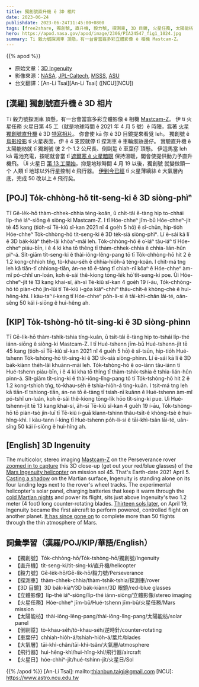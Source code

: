 ```yaml
---
title: 獨創號直升機 ê 3D 相片
date: 2023-06-24
publishdate: 2023-06-24T11:45:00+0800
tags: [free2share, 獨創號, 直升機, 毅力號, 探測車, 3D 目鏡, 火星任務, 太陽能枋, 倒剾踅, 車葉仔, 大氣層, 飛行器, 火星日, 立體影像]
hero: https://apod.nasa.gov/apod/image/2306/PIA24547_fig1_1024.jpg
summary: Tī 毅力號探測車 頂懸，有一台會當翕多彩立體影像 ê 相機 Mastcam-Z。
---
```


{{% apod %}}

- 原始文章：[3D Ingenuity](https://apod.nasa.gov/apod/ap230624.html)
- 影像來源：[NASA](https://www.nasa.gov/), [JPL-Caltech](https://www.jpl.nasa.gov), [MSSS](http://www.msss.com/), [ASU](https://mastcamz.asu.edu/)
- 台文翻譯：[An-Li Tsai][An-Li Tsai] ([NCU][NCU])

## [漢羅] 獨創號直升機 ê 3D 相片
Tī 毅力號探測車 頂懸，有一台會當翕多彩立體影像 ê 相機 [Mastcam-Z][Mastcam-Z]。
伊 tī 火星任務 火星日第 45 工（就是地球時間 ê 2021 年 4 月 5 號）ê 時陣，翕著 [火星獨創號直升機][Mars Ingenuity helicopter] ê 3D [特寫相片][zoomed in to capture]。
你會使 kā 你 ê 3D 目鏡提來看覓 leh。
獨創號 ê [烏影投影][Casting a shadow] tī 火星表面，伊 ê 4 支跤就停 tī 探測車 ê 車輪痕跡邊仔。
實驗直升機 ê 太陽能枋就 tī 獨創號 彼 2 个 1.2 公尺長、倒剾踅 ê 車葉仔 頂懸。
伊這馬當 leh kā 電池充電，按呢就會當 tī [遮爾寒 ê 火星暗暝][cold Martian nights] 保持溫暖，閣會使提供動力予直升機飛。
Ùi 火星日 [第 13 工開始][Thirteen sols later]，抑是地球時間 4 月 19 以後，獨創號 就變做頭一个 人類 tī 地球以外行星控制 ê 飛行器。
[伊到今已經][It has since gone on] tī 火星薄縭絲 ê 大氣層內底，完成 50 改以上 ê 飛行矣。

## [POJ] To̍k-chhòng-hō ti̍t-seng-ki ê 3D siòng-phìⁿ
Tī Gē-le̍k-hō thàm-chhek-chhia téng-koân, ū chi̍t-tâi ē-tàng hip to-chhái li̍p-thé iáⁿ-siōng ê siòng-ki Mastcam-Z.
I tī Hóe-chheⁿ jīm-bū Hóe-chheⁿ-ji̍t tē 45 kang (tio̍h-sī Tē-kiû sî-kan 2021 nî 4 goe̍h 5 hō) ê sî-chūn, hip-tio̍h Hóe-chheⁿ To̍k-chhòng-hō ti̍t-seng-ki ê 3D te̍k-siá siòng-phìⁿ.
Lí ē-sái kā lí ê 3D ba̍k-kiàⁿ the̍h-lâi khòaⁿ-māi leh.
To̍k-chhòng-hō ê o͘-iáⁿ tâu-iáⁿ tī Hóe-chheⁿ piáu-bīn, i ê 4 ki kha tō thêng tī thàm-chhek-chhia ê chhia-lián-hûn piⁿ-á.
Si̍t-giām ti̍t-seng-ki ê thài-iông-lêng-pang tō tī To̍k-chhòng-hō hit 2 ê 1.2 kong-chhioh tn̂g, tò-khau-se̍h ê chhia-hio̍h-á téng-koân.
I chit-má tng leh kā tiān-tî chhiong-tiān, án-ne tō ē-tàng tī chiah-nī kôaⁿ ê Hóe-chheⁿ àm-mî pó-chhî un-loán, koh ē-sái thê-kiong tōng-le̍k hō͘ ti̍t-seng-ki poe.
Ùi Hóe-chheⁿ-ji̍t tē 13 kang khai-sí, a̍h-sī Tē-kiû sî-kan 4 goe̍h 19 í-āu, To̍k-chhòng-hō tō piàn-chò jîn-lūi tī Tē-kiû í-gōa kiâⁿ-chhiⁿ thâu-chi̍t-ê khòng-chè ê hui-hêng-khì.
I kàu-taⁿ í-keng tī Hóe-chheⁿ po̍h-li-si ê tāi-khì-chân lāi-té, oân-sêng 50 kái í-siōng ê hui-hêng ah.

## [KIP] To̍k-tshòng-hō ti̍t-sing-ki ê 3D siòng-phìnn
Tī Gē-li̍k-hō thàm-tshik-tshia tíng-kuân, ū tsi̍t-tâi ē-tàng hip to-tshái li̍p-thé iánn-siōng ê siòng-ki Mastcam-Z.
I tī Hué-tshenn jīm-bū Hué-tshenn-ji̍t tē 45 kang (tio̍h-sī Tē-kiû sî-kan 2021 nî 4 gue̍h 5 hō) ê sî-tsūn, hip-tio̍h Hué-tshenn To̍k-tshòng-hō ti̍t-sing-ki ê 3D ti̍k-siá siòng-phìnn.
Lí ē-sái kā lí ê 3D ba̍k-kiànn the̍h-lâi khuànn-māi leh.
To̍k-tshòng-hō ê oo-iánn tâu-iánn tī Hué-tshenn piáu-bīn, i ê 4 ki kha tō thîng tī thàm-tshik-tshia ê tshia-lián-hûn pinn-á.
Si̍t-giām ti̍t-sing-ki ê thài-iông-lîng-pang tō tī To̍k-tshòng-hō hit 2 ê 1.2 kong-tshioh tn̂g, tò-khau-se̍h ê tshia-hio̍h-á tíng-kuân.
I tsit-má tng leh kā tiān-tî tshiong-tiān, án-ne tō ē-tàng tī tsiah-nī kuânn ê Hué-tshenn àm-mî pó-tshî un-luán, koh ē-sái thê-kiong tōng-li̍k hōo ti̍t-sing-ki pue.
Uì Hué-tshenn-ji̍t tē 13 kang khai-sí, a̍h-sī Tē-kiû sî-kan 4 gue̍h 19 í-āu, To̍k-tshòng-hō tō piàn-tsò jîn-luī tī Tē-kiû í-guā kîann-tshinn thâu-tsi̍t-ê khòng-tsè ê hui-hîng-khì.
I kàu-tann í-king tī Hué-tshenn po̍h-li-si ê tāi-khì-tsân lāi-té, uân-sîng 50 kái í-siōng ê hui-hîng ah.

## [English] 3D Ingenuity
The multicolor, stereo imaging [Mastcam-Z][Mastcam-Z] on the Perseverance rover [zoomed in to capture][zoomed in to capture] this 3D close-up (get out your red/blue glasses) of the [Mars Ingenuity helicopter][Mars Ingenuity helicopter] on mission sol 45.
That's Earth-date 2021 April 5.
[Casting a shadow][Casting a shadow] on the Martian surface, Ingenuity is standing alone on its four landing legs next to the rover's wheel tracks.
The experimental helicopter's solar panel, charging batteries that keep it warm through the [cold Martian nights][cold Martian nights] and power its flight, sits just above Ingenuity's two 1.2 meter (4 foot) long counter-rotating blades.
[Thirteen sols later][Thirteen sols later], on April 19, Ingenuity became the first aircraft to perform powered, controlled flight on another planet.
[It has since gone on][It has since gone on] to complete more than 50 flights through the thin atmosphere of Mars.

## 詞彙學習（漢羅/POJ/KIP/華語/English）
- 【獨創號】To̍k-chhòng-hō/To̍k-tshòng-hō/獨創號/Ingenuity
- 【直升機】ti̍t-seng-ki/ti̍t-sing-ki/直升機/helicopter
- 【毅力號】Gē-le̍k-hō/Gē-li̍k-hō/毅力號/Perseverance
- 【探測車】thàm-chhek-chhia/thàm-tshik-tshia/探測車/rover
- 【3D 目鏡】3D ba̍k-kiàⁿ/3D ba̍k-kiànn/3D 眼鏡/red-blue glasses
- 【立體影像】li̍p-thé iáⁿ-siōng/li̍p-thé iánn-siōng/立體影像/stereo imaging
- 【火星任務】Hóe-chheⁿ jīm-bū/Hué-tshenn jīm-bū/火星任務/Mars mission
- 【太陽能枋】thài-iông-lêng-pang/thài-iông-lîng-pang/太陽能枋/solar panel
- 【倒剾踅】tò-khau-se̍h/tò-khau-se̍h/逆時針/counter-rotating
- 【車葉仔】chhiah-hio̍h-á/tshiah-hio̍h-á/葉片/blades
- 【大氣層】tāi-khì-chân/tāi-khì-tsân/大氣層/atmosphere
- 【飛行器】hui-hêng-khì/hui-hîng-khì/飛行器/aircraft
- 【火星日】hóe-chhiⁿ-ji̍t/hué-tshinn-ji̍t/火星日/Sol

{{% /apod %}}
[An-Li Tsai]: mailto:thianbun.taigi@gmail.com
[NCU]: https://www.astro.ncu.edu.tw

[copyright]: https://apod.nasa.gov/apod/fap/lib/about_apod.html#srapply
[License]: https://creativecommons.org/licenses/by/2.0/

[Mastcam-Z]:https://mars.nasa.gov/mars2020/spacecraft/instruments/mastcam-z/for-scientists/
[zoomed in to capture]:https://photojournal.jpl.nasa.gov/catalog/PIA24547
[Mars Ingenuity helicopter]:https://mars.nasa.gov/technology/helicopter/
[Casting a shadow]:https://mars.nasa.gov/mars2020/multimedia/raw-images/?begin_sol=58&end_sol=58&af=HELI_NAV,HELI_RTE
[cold Martian nights]:https://mars.nasa.gov/news/8906/nasas-mars-helicopter-survives-first-cold-martian-night-on-its-own/
[Thirteen sols later]:https://mars.nasa.gov/mars2020/multimedia/videos/?v=535
[It has since gone on]:https://mars.nasa.gov/news/9421/landing-in-living-rooms-lego-models-of-nasa-mars-rover-and-helicopter/
